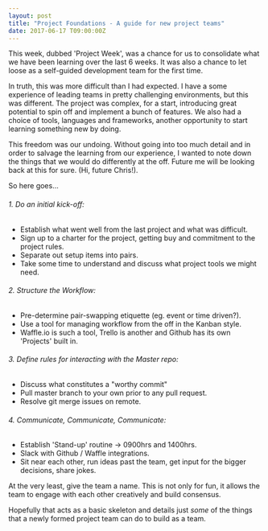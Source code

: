 ```yaml
---
layout: post
title: "Project Foundations - A guide for new project teams"
date: 2017-06-17 T09:00:00Z
---
```


This week, dubbed 'Project Week', was a chance for us to consolidate what we have been learning over the last 6 weeks. It was also a chance to let loose as a self-guided development team for the first time.

In truth, this was more difficult than I had expected. I have a some experience of leading teams in pretty challenging environments, but this was different. The project was complex, for a start, introducing great potential to spin off and implement a bunch of features. We also had a choice of tools, languages and frameworks, another opportunity to start learning something new by doing.

This freedom was our undoing. Without going into too much detail and in order to salvage the learning from our experience, I wanted to note down the things that we would do differently at the off. Future me will be looking back at this for sure. (Hi, future Chris!).

So here goes...

###### 1. Do an initial kick-off:  
- Establish what went well from the last project and what was difficult.
- Sign up to a charter for the project, getting buy and commitment to the project rules.
- Separate out setup items into pairs.
- Take some time to understand and discuss what project tools we might need.

###### 2. Structure the Workflow:  
- Pre-determine pair-swapping etiquette (eg. event or time driven?).
- Use a tool for managing workflow from the off in the Kanban style.
- Waffle.io is such a tool, Trello is another and Github has its own 'Projects' built in.

###### 3. Define rules for interacting with the Master repo:  
- Discuss what constitutes a "worthy commit"
- Pull master branch to your own prior to any pull request.
- Resolve git merge issues on remote.

###### 4. Communicate, Communicate, Communicate:  
- Establish 'Stand-up' routine -> 0900hrs and 1400hrs.
- Slack with Github / Waffle integrations.
- Sit near each other, run ideas past the team, get input for the bigger decisions, share jokes.

At the very least, give the team a name. This is not only for fun, it allows the team to engage with each other creatively and build consensus.

Hopefully that acts as a basic skeleton and details just _some_ of the things that a newly formed project team can do to build as a team.
